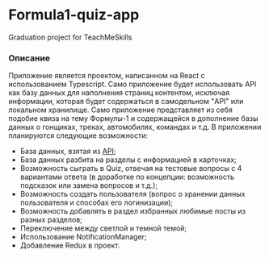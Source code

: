 # Formula1-quiz-app
Graduation project for TeachMeSkills

### Описание
Приложение является проектом, написанном на React с использованием Typescript. Само приложение будет использовать API как базу данных для наполнения страниц контентом, исключая информации, которая будет содержаться в самодельном "API" или локальном хранилище.
Само приложение представляет из себя подобие квиза на тему Формулы-1 и содержащейся в дополнение базы данных о гонщиках, треках, автомобилях, командах и т.д.
В приложении планируются следующие возможности:
- База данных, взятая из [API](https://rapidapi.com/api-sports/api/api-formula-1);
- База данных разбита на разделы с информацией в карточках;
- Возможность сыграть в Quiz, отвечая на тестовые вопросы с 4 вариантами ответа (в доработке по концепции: возможность подсказок или замена вопросов и т.д.);
- Возможность создать пользователя (вопрос о хранении данных пользователя и способах его логинизации);
- Возможность добавлять в раздел избранных любимые посты из разных разделов;
- Переключение между светлой и темной темой;
- Использование NotificationManager;
- Добавление Redux в проект.


